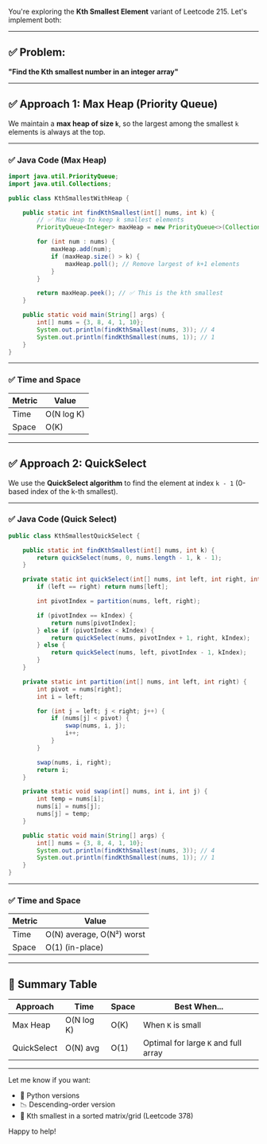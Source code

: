 You're exploring the **Kth Smallest Element** variant of Leetcode 215.
Let's implement both:

---

## ✅ Problem:

**"Find the Kth smallest number in an integer array"**

---

## ✅ Approach 1: Max Heap (Priority Queue)

We maintain a **max heap of size `k`**, so the largest among the smallest `k` elements is always at the top.

---

### ✅ Java Code (Max Heap)

```java
import java.util.PriorityQueue;
import java.util.Collections;

public class KthSmallestWithHeap {

    public static int findKthSmallest(int[] nums, int k) {
        // ✅ Max Heap to keep k smallest elements
        PriorityQueue<Integer> maxHeap = new PriorityQueue<>(Collections.reverseOrder());

        for (int num : nums) {
            maxHeap.add(num);
            if (maxHeap.size() > k) {
                maxHeap.poll(); // Remove largest of k+1 elements
            }
        }

        return maxHeap.peek(); // ✅ This is the kth smallest
    }

    public static void main(String[] args) {
        int[] nums = {3, 8, 4, 1, 10};
        System.out.println(findKthSmallest(nums, 3)); // 4
        System.out.println(findKthSmallest(nums, 1)); // 1
    }
}
```

---

### ✅ Time and Space

| Metric | Value      |
| ------ | ---------- |
| Time   | O(N log K) |
| Space  | O(K)       |

---

## ✅ Approach 2: QuickSelect

We use the **QuickSelect algorithm** to find the element at index `k - 1` (0-based index of the k-th smallest).

---

### ✅ Java Code (Quick Select)

```java
public class KthSmallestQuickSelect {

    public static int findKthSmallest(int[] nums, int k) {
        return quickSelect(nums, 0, nums.length - 1, k - 1);
    }

    private static int quickSelect(int[] nums, int left, int right, int kIndex) {
        if (left == right) return nums[left];

        int pivotIndex = partition(nums, left, right);

        if (pivotIndex == kIndex) {
            return nums[pivotIndex];
        } else if (pivotIndex < kIndex) {
            return quickSelect(nums, pivotIndex + 1, right, kIndex);
        } else {
            return quickSelect(nums, left, pivotIndex - 1, kIndex);
        }
    }

    private static int partition(int[] nums, int left, int right) {
        int pivot = nums[right];
        int i = left;

        for (int j = left; j < right; j++) {
            if (nums[j] < pivot) {
                swap(nums, i, j);
                i++;
            }
        }

        swap(nums, i, right);
        return i;
    }

    private static void swap(int[] nums, int i, int j) {
        int temp = nums[i];
        nums[i] = nums[j];
        nums[j] = temp;
    }

    public static void main(String[] args) {
        int[] nums = {3, 8, 4, 1, 10};
        System.out.println(findKthSmallest(nums, 3)); // 4
        System.out.println(findKthSmallest(nums, 1)); // 1
    }
}
```

---

### ✅ Time and Space

| Metric | Value                     |
| ------ | ------------------------- |
| Time   | O(N) average, O(N²) worst |
| Space  | O(1) (in-place)           |

---

## 🧠 Summary Table

| Approach    | Time       | Space | Best When...                         |
| ----------- | ---------- | ----- | ------------------------------------ |
| Max Heap    | O(N log K) | O(K)  | When `K` is small                    |
| QuickSelect | O(N) avg   | O(1)  | Optimal for large `K` and full array |

---

Let me know if you want:

* 🔁 Python versions
* 📉 Descending-order version
* 🎯 Kth smallest in a sorted matrix/grid (Leetcode 378)

Happy to help!
